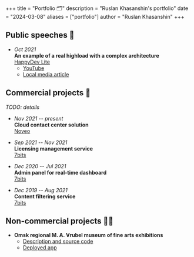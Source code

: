 +++
title = "Portfolio 🗂"
description = "Ruslan Khasanshin's portfolio"
date = "2024-03-08"
aliases = ["portfolio"]
author = "Ruslan Khasanshin"
+++

## Public speeches 📣

- *Oct 2021*\
  **An example of a real highload with a complex architecture**\
  [HappyDev Lite](https://happydev-lite.ru)
  - [YouTube](https://www.youtube.com/watch?v=niqirgfKVLA)
  - [Local media article](https://tramplin.media/news/4/2197)

## Commercial projects 💸

*TODO: details*

- *Nov 2021 -- present*\
  **Cloud contact center solution**\
  [Noveo](https://noveogroup.com)

- *Sep 2021 -- Nov 2021*\
  **Licensing management service**\
  [7bits](https://7bits.it)

- *Dec 2020 -- Jul 2021*\
  **Admin panel for real-time dashboard**\
  [7bits](https://7bits.it)

- *Dec 2019 -- Aug 2021*\
  **Content filtering service**\
  [7bits](https://7bits.it)

## Non-commercial projects 👨‍💻

- **Omsk regional M. A. Vrubel museum of fine arts exhibitions**
  - [Description and source code](https://github.com/hu553in/vrubel-museum-exhibitions)
  - [Deployed app](https://vrubel-museum-exhibitions.netlify.app)
